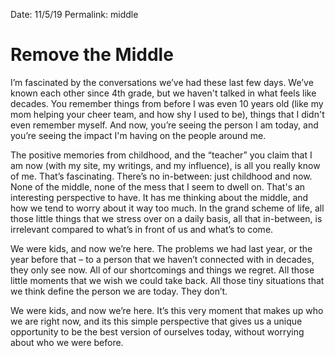 Date: 11/5/19
Permalink: middle

# Remove the Middle

I’m fascinated by the conversations we’ve had these last few days. We’ve known each other since 4th grade, but we haven't talked in what feels like decades. You remember things from before I was even 10 years old (like my mom helping your cheer team, and how shy I used to be), things that I didn't even remember myself. And now, you’re seeing the person I am today, and you’re seeing the impact I'm having on the people around me.

The positive memories from childhood, and the “teacher” you claim that I am now (with my site, my writings, and my influence), is all you really know of me. That’s fascinating. There’s no in-between: just childhood and now. None of the middle, none of the mess that I seem to dwell on. That's an interesting perspective to have. It has me thinking about the middle, and how we tend to worry about it way too much. In the grand scheme of life, all those little things that we stress over on a daily basis, all that in-between, is irrelevant compared to what’s in front of us and what’s to come.

We were kids, and now we’re here. The problems we had last year, or the year before that – to a person that we haven’t connected with in decades, they only see now. All of our shortcomings and things we regret. All those little moments that we wish we could take back. All those tiny situations that we think define the person we are today. They don’t.

We were kids, and now we’re here. It’s this very moment that makes up who we are right now, and its this simple perspective that gives us a unique opportunity to be the best version of ourselves today, without worrying about who we were before.